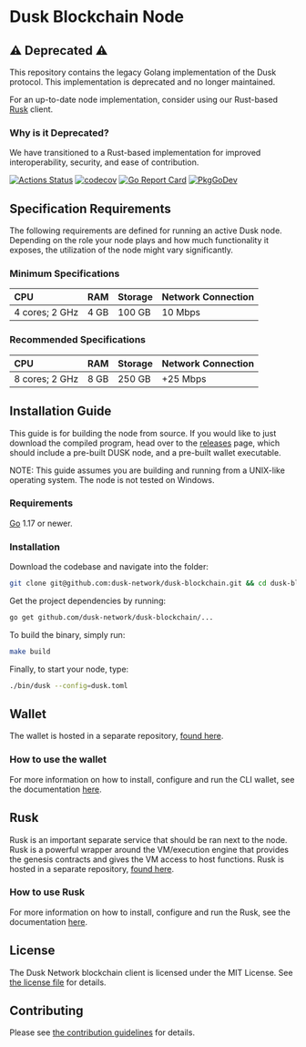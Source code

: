 # Dusk Blockchain Node

## :warning: Deprecated :warning:

This repository contains the legacy Golang implementation of the Dusk protocol. This implementation is deprecated and no longer maintained.

For an up-to-date node implementation, consider using our Rust-based [Rusk](https://github.com/dusk-network/rusk) client.

### Why is it Deprecated?

We have transitioned to a Rust-based implementation for improved interoperability, security, and ease of contribution. 

[![Actions Status](https://github.com/dusk-network/dusk-blockchain/workflows/Continuous%20Integration/badge.svg)](https://github.com/dusk-network/dusk-blockchain/actions) 
[![codecov](https://codecov.io/gh/dusk-network/dusk-blockchain/branch/master/graph/badge.svg)](https://codecov.io/gh/dusk-network/dusk-blockchain)
[![Go Report Card](https://goreportcard.com/badge/github.com/dusk-network/dusk-blockchain?style=flat-square)](https://goreportcard.com/report/github.com/dusk-network/dusk-blockchain)
[![PkgGoDev](https://pkg.go.dev/badge/github.com/dusk-network/dusk-blockchain)](https://pkg.go.dev/github.com/dusk-network/dusk-blockchain)

## Specification Requirements

The following requirements are defined for running an active Dusk node. Depending on the role your node plays and how much functionality it exposes, the utilization of the node might vary significantly. 

### Minimum Specifications

| CPU | RAM | Storage | Network Connection |
| :--- | :--- | :--- | :--- |
| 4 cores; 2 GHz | 4 GB | 100 GB | 10 Mbps |

### Recommended Specifications

| CPU | RAM | Storage | Network Connection |
| :--- | :--- | :--- | :--- |
| 8 cores; 2 GHz | 8 GB | 250 GB | +25 Mbps |

## Installation Guide

This guide is for building the node from source. If you would like to just download the compiled program, head over to the [releases](https://github.com/dusk-network/dusk-blockchain/releases) page, which should include a pre-built DUSK node, and a pre-built wallet executable.

NOTE: This guide assumes you are building and running from a UNIX-like operating system. The node is not tested on Windows.

### Requirements

[Go](https://golang.org/) 1.17 or newer.

### Installation

Download the codebase and navigate into the folder:

```bash
git clone git@github.com:dusk-network/dusk-blockchain.git && cd dusk-blockchain
```

Get the project dependencies by running:

```bash
go get github.com/dusk-network/dusk-blockchain/...
```

To build the binary, simply run:

```bash
make build
```

Finally, to start your node, type:

```bash
./bin/dusk --config=dusk.toml
```

## Wallet

The wallet is hosted in a separate repository, [found here](https://github.com/dusk-network/wallet-cli). 

### How to use the wallet

For more information on how to install, configure and run the CLI wallet, see the documentation [here](https://github.com/dusk-network/wallet-cli/tree/main/src/bin).

## Rusk

Rusk is an important separate service that should be ran next to the node. Rusk is a powerful wrapper around the VM/execution engine that provides the genesis contracts and gives the VM access to host functions. Rusk is hosted in a separate repository, [found here](https://github.com/dusk-network/rusk).

### How to use Rusk

For more information on how to install, configure and run the Rusk, see the documentation [here](https://github.com/dusk-network/rusk#readme).

## License

The Dusk Network blockchain client is licensed under the MIT License. See [the license file](LICENSE) for details.

## Contributing

Please see [the contribution guidelines](CONTRIBUTING.md) for details.
